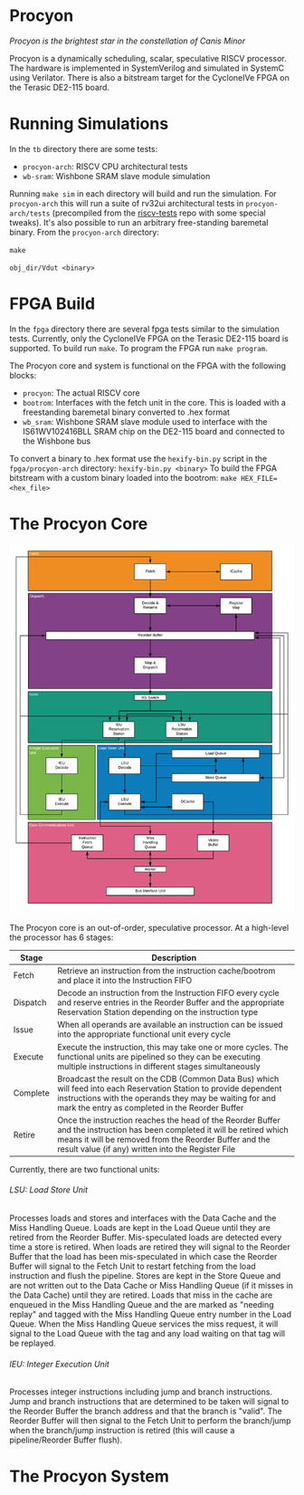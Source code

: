# Procyon
*Procyon is the brightest star in the constellation of Canis Minor*

Procyon is a dynamically scheduling, scalar, speculative RISCV processor. The hardware is implemented in SystemVerilog and simulated in SystemC using Verilator. There is also a bitstream target for the CycloneIVe FPGA on the Terasic DE2-115 board.

# Running Simulations

In the `tb` directory there are some tests:

* `procyon-arch`: RISCV CPU architectural tests
* `wb-sram`: Wishbone SRAM slave module simulation

Running `make sim` in each directory will build and run the simulation. For `procyon-arch` this will run a suite of rv32ui architectural tests in `procyon-arch/tests` (precompiled from the [riscv-tests](https://github.com/riscv/riscv-tests) repo with some special tweaks). It's also possible to run an arbitrary free-standing baremetal binary. From the `procyon-arch` directory:

`make`

`obj_dir/Vdut <binary>`

# FPGA Build

In the `fpga` directory there are several fpga tests similar to the simulation tests. Currently, only the CycloneIVe FPGA on the Terasic DE2-115 board is supported. To build run `make`. To program the FPGA run `make program`.

The Procyon core and system is functional on the FPGA with the following blocks:

* `procyon`: The actual RISCV core
* `bootrom`: Interfaces with the fetch unit in the core. This is loaded with a freestanding baremetal binary converted to .hex format
* `wb_sram`: Wishbone SRAM slave module used to interface with the IS61WV102416BLL SRAM chip on the DE2-115 board and connected to the Wishbone bus

To convert a binary to .hex format use the `hexify-bin.py` script in the `fpga/procyon-arch` directory: `hexify-bin.py <binary>`
To build the FPGA bitstream with a custom binary loaded into the bootrom: `make HEX_FILE=<hex_file>`

# The Procyon Core

![Procyon uArchitecture Diagram](https://raw.githubusercontent.com/0ctobyte/procyon/master/Procyon-Core.png)

The Procyon core is an out-of-order, speculative processor. At a high-level the processor has 6 stages:

Stage | Description  
----- | -----------  
Fetch | Retrieve an instruction from the instruction cache/bootrom and place it into the Instruction FIFO  
Dispatch | Decode an instruction from the Instruction FIFO every cycle and reserve entries in the Reorder Buffer and the appropriate Reservation Station depending on the instruction type  
Issue | When all operands are available an instruction can be issued into the appropriate functional unit every cycle  
Execute | Execute the instruction, this may take one or more cycles. The functional units are pipelined so they can be executing multiple instructions in different stages simultaneously  
Complete | Broadcast the result on the CDB (Common Data Bus) which will feed into each Reservation Station to provide dependent instructions with the operands they may be waiting for and mark the entry as completed in the Reorder Buffer  
Retire | Once the instruction reaches the head of the Reorder Buffer and the instruction has been completed it will be retired which means it will be removed from the Reorder Buffer and the result value (if any) written into the Register File  

Currently, there are two functional units:

###### LSU: Load Store Unit

Processes loads and stores and interfaces with the Data Cache and the Miss Handling Queue. Loads are kept in the Load Queue until they are retired from the Reorder Buffer. Mis-speculated loads are detected every time a store is retired. When loads are retired they will signal to the Reorder Buffer that the load has been mis-speculated in which case the Reorder Buffer will signal to the Fetch Unit to restart fetching from the load instruction and flush the pipeline. Stores are kept in the Store Queue and are not written out to the Data Cache or Miss Handling Queue (if it misses in the Data Cache) until they are retired. Loads that miss in the cache are enqueued in the Miss Handling Queue and the are marked as "needing replay" and tagged with the Miss Handling Queue entry number in the Load Queue. When the Miss Handling Queue services the miss request, it will signal to the Load Queue with the tag and any load waiting on that tag will be replayed.

###### IEU: Integer Execution Unit

Processes integer instructions including jump and branch instructions. Jump and branch instructions that are determined to be taken will signal to the Reorder Buffer the branch address and that the branch is "valid". The Reorder Buffer will then signal to the Fetch Unit to perform the branch/jump when the branch/jump instruction is retired (this will cause a pipeline/Reorder Buffer flush).

# The Procyon System
